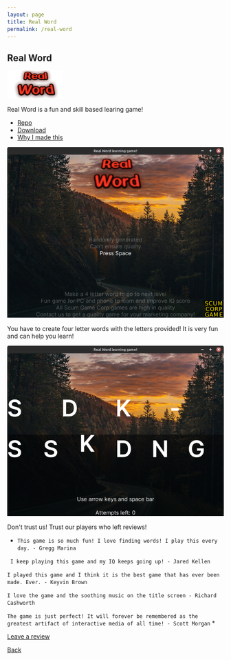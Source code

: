 ```yaml
---
layout: page
title: Real Word
permalink: /real-word
---
```


## Real Word
![enter image description here](https://raw.githubusercontent.com/RayTheNoob/real-word/main/assets/title.png)

Real Word is a fun and skill based learing game!

- [Repo](https://github.com/RayTheNoob/real-word)
- [Download](https://raythenoob.github.io/website/real-word/downloads)
- [Why I made this](https://raythenoob.github.io/website/real-word/why/)

![Real Word](https://raw.githubusercontent.com/RayTheNoob/real-word/main/assets/Screenshot1.png)

You have to create four letter words with the letters provided!
It is very fun and can help you learn!

![Real Word](https://raw.githubusercontent.com/RayTheNoob/real-word/main/assets/Screenshot2.png)

Don't trust us! Trust our players who left reviews!

   

* ` This game is so much fun! I love finding words! I play this every day. - Gregg Marina `

` I keep playing this game and my IQ keeps going up! - Jared Kellen`

` I played this game and I think it is the best game that has ever been made. Ever. - Keyvin Brown `

` I love the game and the soothing music on the title screen - Richard Cashworth `

` The game is just perfect! It will forever be remembered as the greatest artifact of interactive media of all time! - Scott Morgan ` *

[Leave a review](https://raythenoob.github.io/website/real-word/post)

[Back](https://raythenoob.github.io/website/)
